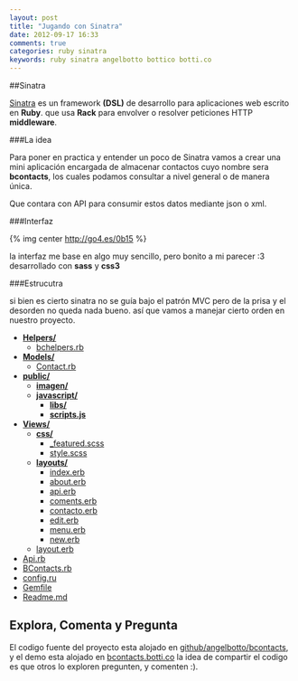 ```yaml
---
layout: post
title: "Jugando con Sinatra"
date: 2012-09-17 16:33
comments: true
categories: ruby sinatra
keywords: ruby sinatra angelbotto bottico botti.co
---
```

##Sinatra

[Sinatra](http://sinatrarb.com) es un framework **(DSL)** de desarrollo para aplicaciones web escrito en **Ruby**. que usa **Rack** para envolver o resolver peticiones HTTP **middleware**.


###La idea

Para poner en practica y entender un poco de Sinatra vamos a crear una mini aplicación encargada de almacenar contactos cuyo nombre sera **bcontacts**, los cuales podamos consultar a nivel general o de manera única.

Que contara con API para consumir estos datos mediante json o xml.

<!--more-->

###Interfaz 

{% img center http://go4.es/0b15 %}

la interfaz me base en algo muy sencillo, pero bonito a mi parecer :3 desarrollado con **sass** y **css3**

###Estrucutra

si bien es cierto sinatra no se guía bajo el patrón MVC pero de la prisa y el desorden no queda nada bueno. así que vamos a manejar cierto orden en nuestro proyecto.

+ **[Helpers/](https://github.com/angelbotto/bcontacts/tree/master/Helpers)**
	+ [bchelpers.rb](https://github.com/angelbotto/bcontacts/blob/master/Helpers/bchelpers.rb)
+ **[Models/](https://github.com/angelbotto/bcontacts/tree/master/Models)**
	+ [Contact.rb](https://github.com/angelbotto/bcontacts/blob/master/Models/Contact.rb)
+ **[public/](https://github.com/angelbotto/bcontacts/tree/master/public)**
	+ **[imagen/](https://github.com/angelbotto/bcontacts/tree/master/public/imagen)**
	+ **[javascript/](https://github.com/angelbotto/bcontacts/tree/master/public/javascript)**
		+ **[libs/](https://github.com/angelbotto/bcontacts/tree/master/public/javascript/libs)**
		+ **[scripts.js](https://github.com/angelbotto/bcontacts/blob/master/public/javascript/script.js)**
+ **[Views/](https://github.com/angelbotto/bcontacts/tree/master/views)**
	 + **[css/](https://github.com/angelbotto/bcontacts/tree/master/views/css)**
	 	+ [_featured.scss](https://github.com/angelbotto/bcontacts/blob/master/views/css/_features.scss)
	 	+ [style.scss](https://github.com/angelbotto/bcontacts/blob/master/views/css/style.scss)
	 + **[layouts/](https://github.com/angelbotto/bcontacts/tree/master/views/layouts)**
	 	+ [index.erb](https://github.com/angelbotto/bcontacts/blob/master/views/layouts/index.erb)
	 	+ [about.erb](https://github.com/angelbotto/bcontacts/blob/master/views/layouts/about.erb)
	 	+ [api.erb](https://github.com/angelbotto/bcontacts/blob/master/views/layouts/api.erb)
	 	+ [coments.erb](https://github.com/angelbotto/bcontacts/blob/master/views/layouts/coments.erb)
	 	+ [contacto.erb](https://github.com/angelbotto/bcontacts/blob/master/views/layouts/contacto.erb)
	 	+ [edit.erb](https://github.com/angelbotto/bcontacts/blob/master/views/layouts/edit.erb)
	 	+ [menu.erb](https://github.com/angelbotto/bcontacts/blob/master/views/layouts/menu.erb)
	 	+ [new.erb](https://github.com/angelbotto/bcontacts/blob/master/views/layouts/new.erb)
	 + [layout.erb](https://github.com/angelbotto/bcontacts/blob/master/views/layout.erb)
+ [Api.rb](https://github.com/angelbotto/bcontacts/blob/master/Api.rb)
+ [BContacts.rb](https://github.com/angelbotto/bcontacts/blob/master/BContacts.rb)
+ [config.ru](https://github.com/angelbotto/bcontacts/blob/master/config.ru)
+ [Gemfile](https://github.com/angelbotto/bcontacts/blob/master/Gemfile)
+ [Readme.md](https://github.com/angelbotto/bcontacts/blob/master/README.md)


## Explora, Comenta y Pregunta

El codigo fuente del proyecto esta alojado en [github/angelbotto/bcontacts](https://github.com/angelbotto/bcontacts/), y el demo esta alojado en [bcontacts.botti.co](http://bcontacts.botti.co) la idea de compartir el codigo es que otros lo exploren pregunten, y comenten :).



